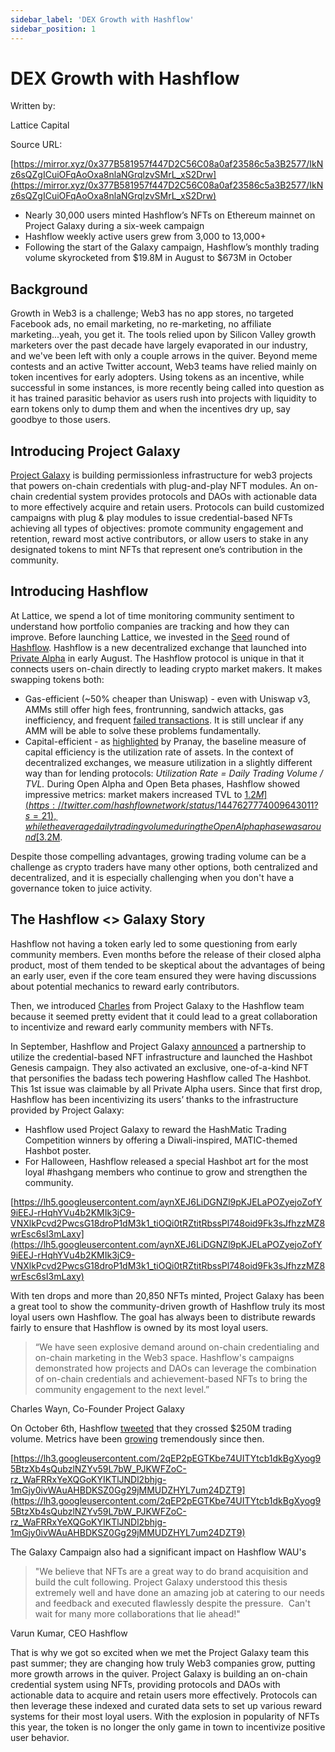 ```yaml
---
sidebar_label: 'DEX Growth with Hashflow'
sidebar_position: 1
---
```


# DEX Growth with Hashflow

Written by:

Lattice Capital

Source URL:

[https://mirror.xyz/0x377B581957f447D2C56C08a0af23586c5a3B2577/IkNz6sQZgICuiOFqAoOxa8nlaNGrqlzvSMrL_xS2Drw](https://mirror.xyz/0x377B581957f447D2C56C08a0af23586c5a3B2577/IkNz6sQZgICuiOFqAoOxa8nlaNGrqlzvSMrL_xS2Drw)

- Nearly 30,000 users minted Hashflow’s NFTs on Ethereum mainnet on Project Galaxy during a six-week campaign
- Hashflow weekly active users grew from 3,000 to 13,000+
- Following the start of the Galaxy campaign, Hashflow’s monthly trading volume skyrocketed from $19.8M in August to $673M in October

## Background

Growth in Web3 is a challenge; Web3 has no app stores, no targeted Facebook ads, no email marketing, no re-marketing, no affiliate marketing...yeah, you get it. The tools relied upon by Silicon Valley growth marketers over the past decade have largely evaporated in our industry, and we've been left with only a couple arrows in the quiver. Beyond meme contests and an active Twitter account, Web3 teams have relied mainly on token incentives for early adopters. Using tokens as an incentive, while successful in some instances, is more recently being called into question as it has trained parasitic behavior as users rush into projects with liquidity to earn tokens only to dump them and when the incentives dry up, say goodbye to those users.

## Introducing Project Galaxy

[Project Galaxy](https://galaxy.eco/) is building permissionless infrastructure for web3 projects that powers on-chain credentials with plug-and-play NFT modules. An on-chain credential system provides protocols and DAOs with actionable data to more effectively acquire and retain users. Protocols can build customized campaigns with plug & play modules to issue credential-based NFTs achieving all types of objectives: promote community engagement and retention, reward most active contributors, or allow users to stake in any designated tokens to mint NFTs that represent one’s contribution in the community.

## Introducing Hashflow

At Lattice, we spend a lot of time monitoring community sentiment to understand how portfolio companies are tracking and how they can improve. Before launching Lattice, we invested in the [Seed](https://www.prnewswire.com/news-releases/hashflow-announces-3-2m-seed-round-to-bring-professional-market-makers-to-defi-backed-by-dragonfly-capital-and-electric-capital-301280935.html) round of [Hashflow](https://www.hashflow.com/). Hashflow is a new decentralized exchange that launched into [Private Alpha](https://blog.hashflow.com/launching-hashflows-open-alpha-f7619a02b11e) in early August. The Hashflow protocol is unique in that it connects users on-chain directly to leading crypto market makers. It makes swapping tokens both:

- Gas-efficient (~50% cheaper than Uniswap) - even with Uniswap v3, AMMs still offer high fees, frontrunning, sandwich attacks, gas inefficiency, and frequent [failed transactions](https://etherscan.io/txs?a=0x7a250d5630b4cf539739df2c5dacb4c659f2488d&__cf_chl_jschl_tk__=567a4d13ead9a2f3b9e78f9235fc46b186967ccf-1613059039-0-AZOqYWcjdbyywN9nZK7j41ukvEFAhMIIsHsdmoo9V697LmHRurAJD16ZbN7YQu9K9ilUGlb4MwpNv73xa1p1-RnkLCo6-UNeUBUpKDy4aKTGLZGkukfS9dGhxyP-Lt0NF2fYMN2ISlXxF583p1-l55Pl965UwJiPT2BmNc6Xv0QMl7CJ487b6vstQhZfUxy_u3NEFbJT5kY6YWOBcrM9a8EDFtiKnpT7VxhndDeaEonYdoy9UkXm5X9Km6_1mxe1LzjUlqAOxwRxhsUX4jQkDN1-6ZHwB6CPedvJXai5a8pntLirGxeQIIUR4-lKnw1hO0o_oWvOiZ7woe_rk2y6adpO2XjqnfeZrVCWFfvKLeuP4tLw7y-GMcNuGT5YJfZfGw). It is still unclear if any AMM will be able to solve these problems fundamentally.
- Capital-efficient - as [highlighted](https://blog.hashflow.com/the-capital-efficiency-era-of-defi-d8b3427feae4) by Pranay, the baseline measure of capital efficiency is the utilization rate of assets. In the context of decentralized exchanges, we measure utilization in a slightly different way than for lending protocols: *Utilization Rate = Daily Trading Volume / TVL.* During Open Alpha and Open Beta phases, Hashflow showed impressive metrics: market makers increased TVL to [$1.2M](https://twitter.com/hashflownetwork/status/1447627774009643011?s=21), while the average daily trading volume during the Open Alpha phase was around [$3.2M](https://dune.xyz/Hashflow/Hashflow).

Despite those compelling advantages, growing trading volume can be a challenge as crypto traders have many other options, both centralized and decentralized, and it is especially challenging when you don't have a governance token to juice activity.

## The Hashflow <\> Galaxy Story

Hashflow not having a token early led to some questioning from early community members. Even months before the release of their closed alpha product, most of them tended to be skeptical about the advantages of being an early user, even if the core team ensured they were having discussions about potential mechanics to reward early contributors.

Then, we introduced [Charles](https://twitter.com/charleswayn) from Project Galaxy to the Hashflow team because it seemed pretty evident that it could lead to a great collaboration to incentivize and reward early community members with NFTs.

In September, Hashflow and Project Galaxy [announced](https://blog.galaxy.eco/hashflow-invades-the-galaxy-with-the-hashbot-d5f87cd07af1) a partnership to utilize the credential-based NFT infrastructure and launched the Hashbot Genesis campaign. They also activated an exclusive, one-of-a-kind NFT that personifies the badass tech powering Hashflow called The Hashbot. This 1st issue was claimable by all Private Alpha users. Since that first drop, Hashflow has been incentivizing its users’ thanks to the infrastructure provided by Project Galaxy:

- Hashflow used Project Galaxy to reward the HashMatic Trading Competition winners by offering a Diwali-inspired, MATIC-themed Hashbot poster.
- For Halloween, Hashflow released a special Hashbot art for the most loyal #hashgang members who continue to grow and strengthen the community.

[https://lh5.googleusercontent.com/aynXEJ6LiDGNZl9pKJELaPOZyejoZofY9iEEJ-rHqhYVu4b2KMIk3jC9-VNXlkPcvd2PwcsG18droP1dM3k1_tiOQi0tRZtitRbssPl748oid9Fk3sJfhzzMZ8wrEsc6sI3mLaxy](https://lh5.googleusercontent.com/aynXEJ6LiDGNZl9pKJELaPOZyejoZofY9iEEJ-rHqhYVu4b2KMIk3jC9-VNXlkPcvd2PwcsG18droP1dM3k1_tiOQi0tRZtitRbssPl748oid9Fk3sJfhzzMZ8wrEsc6sI3mLaxy)

With ten drops and more than 20,850 NFTs minted, Project Galaxy has been a great tool to show the community-driven growth of Hashflow truly its most loyal users own Hashflow. The goal has always been to distribute rewards fairly to ensure that Hashflow is owned by its most loyal users.

> “We have seen explosive demand around on-chain credentialing and on-chain marketing in the Web3 space. Hashflow's campaigns demonstrated how projects and DAOs can leverage the combination of on-chain credentials and achievement-based NFTs to bring the community engagement to the next level.”
>

Charles Wayn, Co-Founder Project Galaxy

On October 6th, Hashflow [tweeted](https://twitter.com/hashflownetwork/status/1445887519342481420) that they crossed $250M trading volume. Metrics have been [growing](https://dune.xyz/Hashflow/Hashflow) tremendously since then.

[https://lh3.googleusercontent.com/2qEP2pEGTKbe74UITYtcb1dkBgXyog95BtzXb4sQubzlNZYv59L7bW_PJKWFZoC-rz_WaFRRxYeXQGoKYIKTlJNDl2bhjg-1mGjy0ivWAuAHBDKSZ0Gg29jMMUDZHYL7um24DZT9](https://lh3.googleusercontent.com/2qEP2pEGTKbe74UITYtcb1dkBgXyog95BtzXb4sQubzlNZYv59L7bW_PJKWFZoC-rz_WaFRRxYeXQGoKYIKTlJNDl2bhjg-1mGjy0ivWAuAHBDKSZ0Gg29jMMUDZHYL7um24DZT9)

The Galaxy Campaign also had a significant impact on Hashflow WAU's

> "We believe that NFTs are a great way to do brand acquisition and build the cult following. Project Galaxy understood this thesis extremely well and have done an amazing job at catering to our needs and feedback and executed flawlessly despite the pressure.  Can't wait for many more collaborations that lie ahead!"
>

Varun Kumar, CEO Hashflow

That is why we got so excited when we met the Project Galaxy team this past summer; they are changing how truly Web3 companies grow, putting more growth arrows in the quiver. Project Galaxy is building an on-chain credential system using NFTs, providing protocols and DAOs with actionable data to acquire and retain users more effectively. Protocols can then leverage these indexed and curated data sets to set up various reward systems for their most loyal users. With the explosion in popularity of NFTs this year, the token is no longer the only game in town to incentivize positive user behavior.
